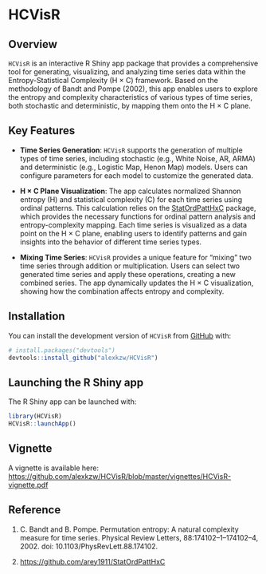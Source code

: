 
<!-- README.md is generated from README.Rmd. Please edit that file -->

# HCVisR

<!-- badges: start -->
<!-- badges: end -->

## Overview

`HCVisR` is an interactive R Shiny app package that provides a
comprehensive tool for generating, visualizing, and analyzing time
series data within the Entropy-Statistical Complexity (H × C) framework.
Based on the methodology of Bandt and Pompe (2002), this app enables
users to explore the entropy and complexity characteristics of various
types of time series, both stochastic and deterministic, by mapping them
onto the H × C plane.

## Key Features

- **Time Series Generation**: `HCVisR` supports the generation of
  multiple types of time series, including stochastic (e.g., White
  Noise, AR, ARMA) and deterministic (e.g., Logistic Map, Henon Map)
  models. Users can configure parameters for each model to customize the
  generated data.

- **H × C Plane Visualization**: The app calculates normalized Shannon
  entropy (H) and statistical complexity (C) for each time series using
  ordinal patterns. This calculation relies on the
  [StatOrdPattHxC](https://github.com/arey1911/StatOrdPattHxC) package,
  which provides the necessary functions for ordinal pattern analysis
  and entropy-complexity mapping. Each time series is visualized as a
  data point on the H × C plane, enabling users to identify patterns and
  gain insights into the behavior of different time series types.

- **Mixing Time Series**: `HCVisR` provides a unique feature for
  “mixing” two time series through addition or multiplication. Users can
  select two generated time series and apply these operations, creating
  a new combined series. The app dynamically updates the H × C
  visualization, showing how the combination affects entropy and
  complexity.

## Installation

You can install the development version of `HCVisR` from
[GitHub](https://github.com/) with:

``` r
# install.packages("devtools")
devtools::install_github("alexkzw/HCVisR")
```

## Launching the R Shiny app

The R Shiny app can be launched with:

``` r
library(HCVisR)
HCVisR::launchApp()
```

## Vignette

A vignette is available here:
<https://github.com/alexkzw/HCVisR/blob/master/vignettes/HCVisR-vignette.pdf>

## Reference

1.  C. Bandt and B. Pompe. Permutation entropy: A natural complexity
    measure for time series. Physical Review Letters,
    88:174102–1–174102–4, 2002. doi: 10.1103/PhysRevLett.88.174102.

2.  <https://github.com/arey1911/StatOrdPattHxC>
